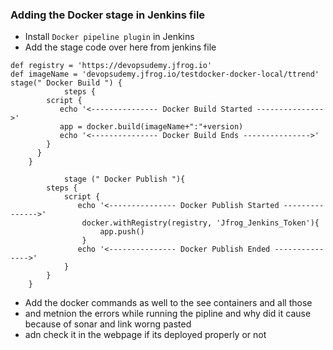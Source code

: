 ### Adding the Docker stage in Jenkins file 

- Install ```Docker pipeline plugin``` in Jenkins
- Add the stage code over here from jenkins file
```
def registry = 'https://devopsudemy.jfrog.io'
def imageName = 'devopsudemy.jfrog.io/testdocker-docker-local/ttrend'
stage(" Docker Build ") {
            steps {
        script {
           echo '<--------------- Docker Build Started --------------->'
           app = docker.build(imageName+":"+version)
           echo '<--------------- Docker Build Ends --------------->'
        }
      }
    }

            stage (" Docker Publish "){
        steps {
            script {
               echo '<--------------- Docker Publish Started --------------->'  
                docker.withRegistry(registry, 'Jfrog_Jenkins_Token'){
                    app.push()
                }    
               echo '<--------------- Docker Publish Ended --------------->'  
            }
        }
    }
```
- Add the docker commands as well to the see containers and all those
- and metnion the errors while running the pipline and why did it cause because of sonar and link worng pasted
- adn check it in the webpage if its deployed properly or not
